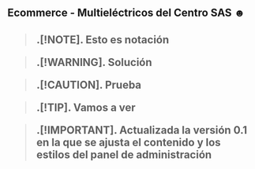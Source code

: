 <h2>Ecommerce - Multieléctricos del Centro SAS ☻ <h2>

> .[!NOTE].
> Esto es notación

> .[!WARNING].
> Solución

> .[!CAUTION].
> Prueba

> .[!TIP].
> Vamos a ver

> .[!IMPORTANT].
> Actualizada la versión 0.1 en la que se ajusta el contenido y los estilos del panel de administración